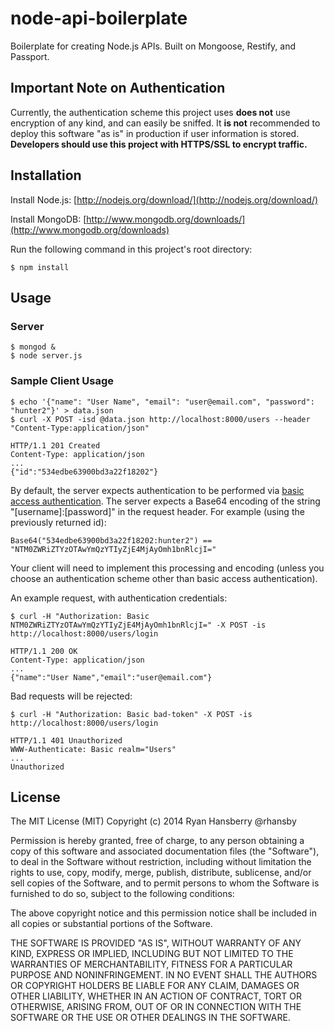 node-api-boilerplate
====================

Boilerplate for creating Node.js APIs. Built on Mongoose, Restify, and Passport.

## Important Note on Authentication

Currently, the authentication scheme this project uses **does not** use encryption of any kind, and can easily be sniffed. It **is not** recommended to deploy this software "as is" in production if user information is stored. **Developers should use this project with HTTPS/SSL to encrypt traffic.**

## Installation

Install Node.js: [http://nodejs.org/download/](http://nodejs.org/download/)

Install MongoDB: [http://www.mongodb.org/downloads/](http://www.mongodb.org/downloads)

Run the following command in this project's root directory:

    $ npm install

## Usage

### Server

    $ mongod &
    $ node server.js

### Sample Client Usage

    $ echo '{"name": "User Name", "email": "user@email.com", "password": "hunter2"}' > data.json
    $ curl -X POST -isd @data.json http://localhost:8000/users --header "Content-Type:application/json"

    HTTP/1.1 201 Created
    Content-Type: application/json
    ...
    {"id":"534edbe63900bd3a22f18202"}

By default, the server expects authentication to be performed via [basic access authentication](http://en.wikipedia.org/wiki/Basic_access_authentication). The server expects a Base64 encoding of the string "[username]:[password]" in the request header. For example (using the previously returned id):

    Base64("534edbe63900bd3a22f18202:hunter2") == "NTM0ZWRiZTYzOTAwYmQzYTIyZjE4MjAyOmh1bnRlcjI="

Your client will need to implement this processing and encoding (unless you choose an authentication scheme other than basic access authentication).

An example request, with authentication credentials:

    $ curl -H "Authorization: Basic NTM0ZWRiZTYzOTAwYmQzYTIyZjE4MjAyOmh1bnRlcjI=" -X POST -is http://localhost:8000/users/login

    HTTP/1.1 200 OK
    Content-Type: application/json
    ...
    {"name":"User Name","email":"user@email.com"}

Bad requests will be rejected:

    $ curl -H "Authorization: Basic bad-token" -X POST -is http://localhost:8000/users/login

    HTTP/1.1 401 Unauthorized
    WWW-Authenticate: Basic realm="Users"
    ...
    Unauthorized

## License

The MIT License (MIT) Copyright (c) 2014 Ryan Hansberry @rhansby

Permission is hereby granted, free of charge, to any person obtaining a copy of this software and associated documentation files (the "Software"), to deal in the Software without restriction, including without limitation the rights to use, copy, modify, merge, publish, distribute, sublicense, and/or sell copies of the Software, and to permit persons to whom the Software is furnished to do so, subject to the following conditions:

The above copyright notice and this permission notice shall be included in all copies or substantial portions of the Software.

THE SOFTWARE IS PROVIDED "AS IS", WITHOUT WARRANTY OF ANY KIND, EXPRESS OR IMPLIED, INCLUDING BUT NOT LIMITED TO THE WARRANTIES OF MERCHANTABILITY, FITNESS FOR A PARTICULAR PURPOSE AND NONINFRINGEMENT. IN NO EVENT SHALL THE AUTHORS OR COPYRIGHT HOLDERS BE LIABLE FOR ANY CLAIM, DAMAGES OR OTHER LIABILITY, WHETHER IN AN ACTION OF CONTRACT, TORT OR OTHERWISE, ARISING FROM, OUT OF OR IN CONNECTION WITH THE SOFTWARE OR THE USE OR OTHER DEALINGS IN THE SOFTWARE.
